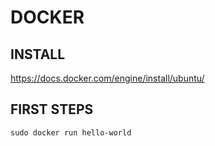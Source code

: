 # DOCKER
##
## INSTALL

https://docs.docker.com/engine/install/ubuntu/

## FIRST STEPS

`sudo docker run hello-world`




